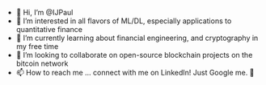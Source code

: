 - 👋 Hi, I’m @IJPaul
- 👀 I’m interested in all flavors of ML/DL, especially applications to quantitative finance
- 🌱 I’m currently learning about financial engineering, and cryptography in my free time
- 💞️ I’m looking to collaborate on open-source blockchain projects on the bitcoin network
- 📫 How to reach me ... connect with me on LinkedIn! Just Google me. 💯

<!---
IJPaul/IJPaul is a ✨ special ✨ repository because its `README.md` (this file) appears on your GitHub profile.
You can click the Preview link to take a look at your changes.
--->
